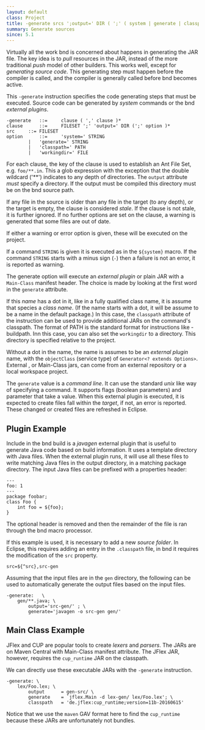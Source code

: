 ```yaml
---
layout: default
class: Project
title: -generate srcs ';output=' DIR ( ';' ( system | generate | classpath))* ...
summary: Generate sources 
since: 5.1
---
```


Virtually all the work bnd is concerned about happens in generating the JAR file. The key idea is to _pull_ resources in the JAR, instead of the more traditional _push_ model of other builders. This works well, except for _generating source code_. This generating step must happen before the compiler is called, and the compiler is generally called before bnd becomes active. 

This `-generate` instruction specifies the code generating steps that must be executed. Source code can be generated by _system_ commands or the bnd _external plugins_.
 
	-generate	::= 	clause ( ',' clause )*
	clause		::= 	FILESET ';' 'output=' DIR (';' option )*
	src		::=	FILESET
	option		::= 	'system=' STRING
			|   'generate=' STRING
            |   'classpath=' PATH
            |   'workingdir=' FILE

For each clause, the key of the clause is used to establish an Ant File Set, e.g. `foo/**.in`. This a glob expression with the exception that the double wildcard ('**') indicates to any depth of directories. The `output` attribute _must_ specify a directory. If the output must be compiled this directory must be on the bnd source path.

If any file in the source is older than any file in the target (to any depth), or the target is empty, the clause is considered _stale_. If the clause is not stale, it is further ignored. If no further options are set on the clause, a warning is generated that some files are out of date. 

If either a warning or error option is given, these will be executed on the project.

If a command `STRING` is given it is executed as in the `${system}` macro. If the command `STRING` starts with a 
minus sign (`-`) then a failure is not an error, it is reported as warning.

The generate option will execute an _external plugin_ or plain JAR with a `Main-Class` manifest header. The choice is made by looking at the first word in the `generate` attribute.

If this _name_ has a dot in it, like in a fully qualified class name, it is assume that species a _class name_. (If the name starts with a dot, it will be assume to be a name in the default package.) In this case, the `classpath` attribute of the instruction can be used to provide additional JARs on the command's classpath. The format of PATH is the standard format for instructions like -buildpath. Inn this case, you can also set the `workingdir` to a directory. This directory is specified relative to the project.

Without a dot in the name, the name is assumes to be an _external plugin_ name, with the `objectClass` (service type) of `Generator<? extends Options>`. External , or Main-Class jars, can come from an external repository or a local workspace project.

The `generate` value is a _command line_. It can use the standard _unix_ like way of specifying a command. It supports flags (boolean parameters) and parameter that take a value. When this external plugin is executed, it is expected to create files fall within the _target_, if not, an error is reported. These changed or created files are refreshed in Eclipse.

## Plugin Example

Include in the bnd build is a _javagen_ external plugin that is useful to generate Java code based on build information. It uses a template directory with Java files. When the external plugin runs, it will use all these files to write matching Java files in the output directory, in a matching package directory. The input Java files can be prefixed with a properties header:

    ---
    foo: 1
    ---
    package foobar;
    class Foo {
        int foo = ${foo};
    }

The optional header is removed and then the remainder of the file is ran through the bnd macro processor.

If this example is used, it is necessary to add a new _source folder_. In Eclipse, this requires adding an entry in the `.classpath` file, in bnd it requires the modification of the `src` property.  

    src=${^src},src-gen

Assuming that the input files are in the `gen` directory, the following can be used to automatically generate the output files based on the input files.
 
    -generate:   \
        gen/**.java; \ 
            output='src-gen/' ; \ 
            generate='javagen -o src-gen gen/'

## Main Class Example

JFlex and CUP are popular tools to create _lexers_ and _parsers_. The JARs are on Maven Central with  Main-Class manifest attribute. The JFlex JAR, however, requires the `cup_runtime` JAR on the classpath.

We can directly use these executable JARs with the `-generate` instruction.

    -generate: \
        lex/Foo.lex; \
            output      = gen-src/ \
            generate    = `jflex.Main -d lex-gen/ lex/Foo.lex'; \
            classpath   = 'de.jflex:cup_runtime;version=11b-20160615'

Notice that we use the `maven` GAV format here to find the `cup_runtime` because these JARs are unfortunately not bundles.




